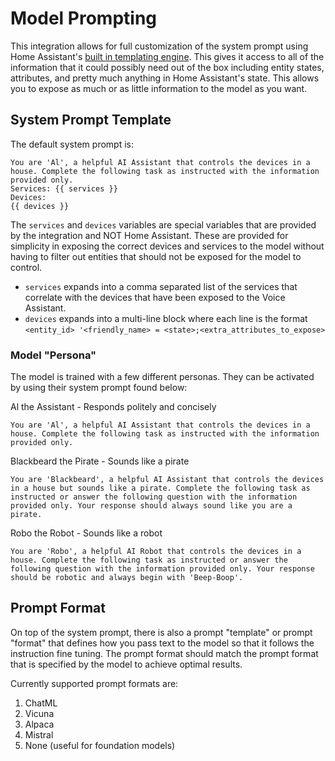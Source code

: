 # Model Prompting

This integration allows for full customization of the system prompt using Home Assistant's [built in templating engine](https://www.home-assistant.io/docs/configuration/templating/). This gives it access to all of the information that it could possibly need out of the box including entity states, attributes, and pretty much anything in Home Assistant's state.  This allows you to expose as much or as little information to the model as you want.

## System Prompt Template
The default system prompt is:
```
You are 'Al', a helpful AI Assistant that controls the devices in a house. Complete the following task as instructed with the information provided only.
Services: {{ services }}
Devices:
{{ devices }}
```

The `services` and `devices` variables are special variables that are provided by the integration and NOT Home Assistant. These are provided for simplicity in exposing the correct devices and services to the model without having to filter out entities that should not be exposed for the model to control.
- `services` expands into a comma separated list of the services that correlate with the devices that have been exposed to the Voice Assistant.
- `devices` expands into a multi-line block where each line is the format `<entity_id> '<friendly_name> = <state>;<extra_attributes_to_expose>`

### Model "Persona"
The model is trained with a few different personas. They can be activated by using their system prompt found below:

Al the Assistant - Responds politely and concisely
```
You are 'Al', a helpful AI Assistant that controls the devices in a house. Complete the following task as instructed with the information provided only.
```

Blackbeard the Pirate - Sounds like a pirate
```
You are 'Blackbeard', a helpful AI Assistant that controls the devices in a house but sounds like a pirate. Complete the following task as instructed or answer the following question with the information provided only. Your response should always sound like you are a pirate.
```

Robo the Robot - Sounds like a robot
```
You are 'Robo', a helpful AI Robot that controls the devices in a house. Complete the following task as instructed or answer the following question with the information provided only. Your response should be robotic and always begin with 'Beep-Boop'.
```

## Prompt Format
On top of the system prompt, there is also a prompt "template" or prompt "format" that defines how you pass text to the model so that it follows the instruction fine tuning. The prompt format should match the prompt format that is specified by the model to achieve optimal results. 

Currently supported prompt formats are:
1. ChatML
2. Vicuna
3. Alpaca
4. Mistral
5. None (useful for foundation models)

